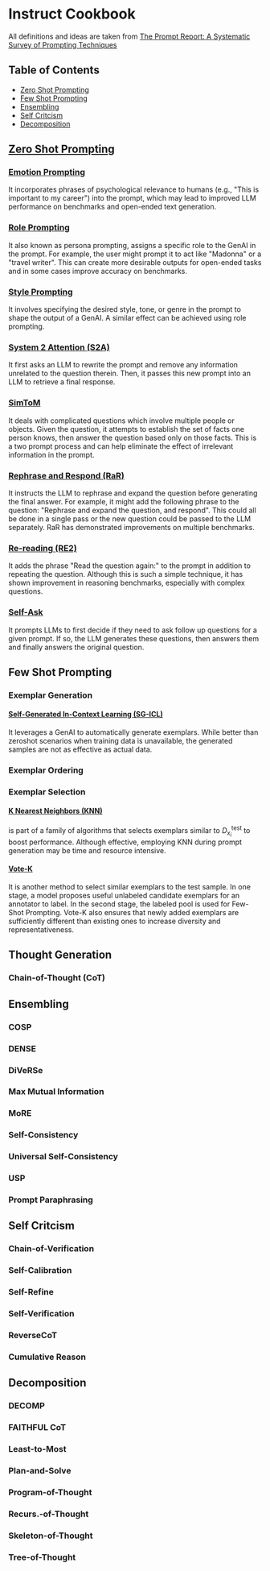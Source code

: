 # Instruct Cookbook

All definitions and ideas are taken from [The Prompt Report: A Systematic Survey of Prompting Techniques](https://arxiv.org/abs/2406.06608)

## Table of Contents
- [Zero Shot Prompting](#zero-shot-prompting)
- [Few Shot Prompting](#few-shot-prompting)
- [Ensembling](#ensembling)
- [Self Critcism](#self-critcism)
- [Decomposition](#decomposition)

## [Zero Shot Prompting](https://github.com/nikhilsharma26500/instructor_docs/tree/main/zero_shot)

### [Emotion Prompting](https://github.com/nikhilsharma26500/instructor_docs/blob/main/zero_shot/emotional_prompting.py) 
It incorporates phrases of psychological relevance to humans (e.g., "This is important to my career") into the prompt, which may lead to improved LLM performance on benchmarks and open-ended text generation.

### [Role Prompting](https://github.com/nikhilsharma26500/instructor_docs/blob/main/zero_shot/role_prompting.py)
It also known as persona prompting, assigns a specific role to the GenAI in the prompt. For example, the user might prompt it to act like "Madonna" or a "travel writer". This can create more desirable outputs for open-ended tasks and in some cases improve accuracy on benchmarks.

### [Style Prompting](https://github.com/nikhilsharma26500/instructor_docs/blob/main/zero_shot/style_prompting.py)
It involves specifying the desired style, tone, or genre in the prompt to shape the output of a GenAI. A similar effect can be achieved using role prompting.

### [System 2 Attention (S2A)](https://github.com/nikhilsharma26500/instructor_docs/blob/main/zero_shot/system_2_attention.py)
It first asks an LLM to rewrite the prompt and remove any information unrelated to the question therein. Then, it passes this new prompt into an LLM to retrieve a final response.

### [SimToM](https://github.com/nikhilsharma26500/instructor_docs/blob/main/zero_shot/sim_to_m.py)
It deals with complicated questions which involve multiple people or objects. Given the question, it attempts to establish the set of facts one person knows, then answer the question based only on those facts. This is a two prompt process and can help eliminate the effect of irrelevant information in the prompt.

### [Rephrase and Respond (RaR)](https://github.com/nikhilsharma26500/instructor_docs/blob/main/zero_shot/rephrase_and_respond.py)
It instructs the LLM to rephrase and expand the question before generating the final answer. For example,
it might add the following phrase to the question: "Rephrase and expand the question, and respond". This could all be done in a single pass or the new question could be passed to the LLM separately. RaR has demonstrated improvements on multiple benchmarks.

### [Re-reading (RE2)](https://github.com/nikhilsharma26500/instructor_docs/blob/main/zero_shot/re_reading.py)
It adds the phrase "Read the question again:" to the prompt in addition to repeating the question. Although this is such a simple technique, it has shown improvement in reasoning benchmarks, especially with complex questions.

### [Self-Ask](https://github.com/nikhilsharma26500/instructor_docs/blob/main/zero_shot/self_ask.py)
It prompts LLMs to first decide if they need to ask follow up questions for a given prompt. If so, the LLM generates these questions, then answers them and finally answers the original question.

## Few Shot Prompting

### Exemplar Generation
#### [Self-Generated In-Context Learning (SG-ICL)](https://github.com/nikhilsharma26500/instructor_docs/blob/main/few_shot/example_generation/sg_icl.py)
It leverages a GenAI to automatically generate exemplars. While better than zeroshot scenarios when training data is unavailable, the generated samples are not as effective as actual data.

### Exemplar Ordering

### Exemplar Selection
#### [K Nearest Neighbors (KNN)]()
is part of a family of algorithms that selects exemplars similar to $D_{x_i}^{\text{test}}$ to boost performance. Although effective, employing KNN during prompt generation may be time and resource intensive.

#### [Vote-K]()
It is another method to select similar exemplars to the test sample. In one stage, a model proposes useful unlabeled candidate exemplars for an annotator to label. In the second stage, the labeled pool is used for Few-Shot Prompting. Vote-K also ensures that newly added exemplars are sufficiently different than existing ones to increase diversity and representativeness.

## Thought Generation

### Chain-of-Thought (CoT)

## Ensembling

### COSP
### DENSE
### DiVeRSe
### Max Mutual Information
### MoRE
### Self-Consistency
### Universal Self-Consistency
### USP
### Prompt Paraphrasing

## Self Critcism

### Chain-of-Verification
### Self-Calibration
### Self-Refine
### Self-Verification
### ReverseCoT
### Cumulative Reason

## Decomposition

### DECOMP
### FAITHFUL CoT
### Least-to-Most
### Plan-and-Solve
### Program-of-Thought
### Recurs.-of-Thought
### Skeleton-of-Thought
### Tree-of-Thought
